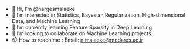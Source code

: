 - 👋 Hi, I’m @nargesmalaeke
- 👀 I’m interested in Statistics, Bayesian Regularization, High-dimensional Data, and Machine Learning
- 🌱 I’m currently learning Feature Sparsity in Deep Learning
- 💞️ I’m looking to collaborate on Machine Learning projects.
- 📫 How to reach me : Email: n.malaeke@modares.ac.ir

<!---
nargesmalaeke/nargesmalaeke is a ✨ special ✨ repository because its `README.md` (this file) appears on your GitHub profile.
You can click the Preview link to take a look at your changes.
--->
